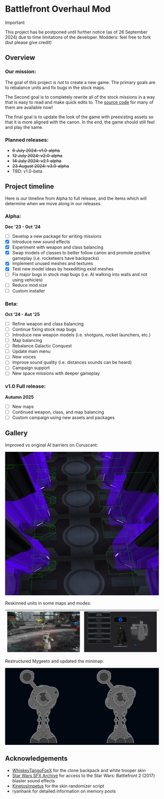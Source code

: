 # Battlefront Overhaul Mod

> [!IMPORTANT]
> This project has be postponed until further notice (as of 26 September 2024) due to time limitations of the developer. Modders: feel free to fork (but please give credit)

## Overview

### Our mission:

The goal of this project is *not* to create a new game. The primary goals are to rebalance units and fix bugs in the stock maps.

The Second goal is to completely rewrite all of the stock missions in a way that is easy to read and make quick edits to. The [source code](https://github.com/toothpaste-main/battlefront-overhaul-mod/tree/main/data_BOM/Common/scripts/BOM) for many of them are available now!

The final goal is to update the look of the game with preexisting assets so that it is more aligned with the canon. In the end, the game should still feel and play the same. 

### Planned releases:
- ~~6 July 2024: v1.0-alpha~~
- ~~12 July 2024: v2.0-alpha~~
- ~~14 July 2024: v2.1-alpha~~
- ~~23 August 2024: v3.0-alpha~~
- TBD: v1.0-beta

## Project timeline

Here is our timeline from Alpha to full release, and the items which will determine when we move along in our releases.

### Alpha:

**Dec '23 - Oct '24**

- [ ] Develop a new package for writing missions
- [x] Introduce new sound effects
- [x] Experiment with weapon and class balancing
- [x] Swap models of classes to better follow canon and promote positive gameplay (i.e. rocketeers have backpacks)
- [x] Implement unused meshes and textures
- [x] Test new model ideas by hexeditting exist meshes
- [ ] Fix major bugs in stock map bugs (i.e. AI walking into walls and not using vehicles)
- [ ] Reduce mod size
- [ ] Custom installer

### Beta:

**Oct '24 - Aut '25**

- [ ] Refine weapon and class balancing
- [ ] Continue fixing stock map bugs
- [ ] Introduce new weapon models (i.e. shotguns, rocket launchers, etc.)
- [ ] Map balancing
- [ ] Rebalance Galactic Conquest
- [ ] Update main menu
- [ ] New voices
- [ ] Improve sound quality (i.e. distances sounds can be heard)
- [ ] Campaign support
- [ ] New space missions with deeper gameplay

### v1.0 Full release:

**Autumn 2025**

- [ ] New maps
- [ ] Continued weapon, class, and map balancing
- [ ] Custom campaign using new assets and packages

## Gallery

Improved vs original AI barriers on Coruscant:

![](https://github.com/toothpaste-main/battlefront-overhaul-mod/blob/main/gallery/cor1_barriers.jpg?raw=true)

Reskinned units in some maps and modes:

![](https://github.com/toothpaste-main/battlefront-overhaul-mod/blob/main/gallery/myg1_snow.jpg)  |  ![](https://github.com/toothpaste-main/battlefront-overhaul-mod/blob/main/gallery/imp_inf_armytrooper.jpg)
:-------------------------:|:-------------------------:

Restructured Mygeeto and updated the minimap:

![](https://github.com/toothpaste-main/battlefront-overhaul-mod/blob/main/gallery/myg1_map.jpg?raw=true)

## Acknowledgements

- [WhiskeyTangoFoxX](http://www.gametoast.com/viewtopic.php?f=64&t=34240&p=537223&hilit=custom+skin#p537223) for the clone backpack and white trooper skin
- [Star Wars SFX Archive](https://www.youtube.com/watch?v=rT4Fk8e7Z9I) for access to the Star Wars: Battlefront 2 (2017) blaster sound effects
- [KinetosImpetus](http://www.gametoast.com/viewtopic.php?p=390689#p390689) for the skin randomizer script
- ryanhank for detailed information on memory pools
